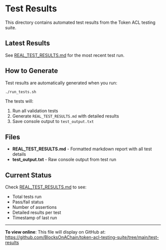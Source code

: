 # Test Results

This directory contains automated test results from the Token ACL testing suite.

## Latest Results

See [REAL_TEST_RESULTS.md](REAL_TEST_RESULTS.md) for the most recent test run.

## How to Generate

Test results are automatically generated when you run:

```bash
./run_tests.sh
```

The tests will:
1. Run all validation tests
2. Generate `REAL_TEST_RESULTS.md` with detailed results
3. Save console output to `test_output.txt`

## Files

- **REAL_TEST_RESULTS.md** - Formatted markdown report with all test details
- **test_output.txt** - Raw console output from test run

## Current Status

Check [REAL_TEST_RESULTS.md](REAL_TEST_RESULTS.md) to see:
- Total tests run
- Pass/fail status
- Number of assertions
- Detailed results per test
- Timestamp of last run

---

**To view online**: This file will display on GitHub at:
https://github.com/BlocksOnAChain/token-acl-testing-suite/tree/main/test-results

